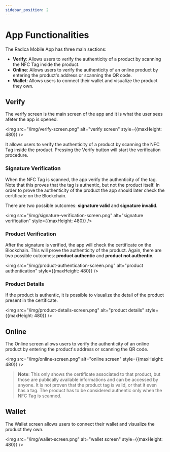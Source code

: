 ```yaml
---
sidebar_position: 2
---
```


# App Functionalities

The Radica Mobile App has three main sections:

- **Verify**: Allows users to verify the authenticity of a product by scanning the NFC Tag inside the product.
- **Online**: Allows users to verify the authenticity of an online product by entering the product's address or scanning the QR code.
- **Wallet**: Allows users to connect their wallet and visualize the product they own.

## Verify

The verify screen is the main screen of the app and it is what the user sees afeter the app is opened.

<img src="/img/verify-screen.png" alt="verify screen" style={{maxHeight: 480}} />

It allows users to verify the authenticity of a product by scanning the NFC Tag inside the product. Pressing the Verify button will start the verification procedure.

### Signature Verification

When the NFC Tag is scanned, the app verify the authenticity of the tag. Note that this proves that the tag is authentic, but not the product itself. In order to prove the authenticity of the product the app should later check the certificate on the Blockchain.

There are two possible outcomes: **signature valid** and **signature invalid**.

<img src="/img/signature-verification-screen.png" alt="signature verification" style={{maxHeight: 480}} />

### Product Verification

After the signature is verified, the app will check the certificate on the Blockchain. This will prove the authenticity of the product. Again, there are two possible outcomes: **product authentic** and **product not authentic**.

<img src="/img/product-authentication-screen.png" alt="product authentication" style={{maxHeight: 480}} />

### Product Details

If the product is authentic, it is possible to visualize the detail of the product present in the certificate.

<img src="/img/product-details-screen.png" alt="product details" style={{maxHeight: 480}} />

## Online

The Online screen allows users to verify the authenticity of an online product by entering the product's address or scanning the QR code.

<img src="/img/online-screen.png" alt="online screen" style={{maxHeight: 480}} />

> **Note**: This only shows the certificate associated to that product, but those are publically available informations and can be accessed by anyone. It is not proven that the product tag is valid, or that it even has a tag. The product has to be considered authentic only when the NFC Tag is scanned.

## Wallet

The Wallet screen allows users to connect their wallet and visualize the product they own.

<img src="/img/wallet-screen.png" alt="wallet screen" style={{maxHeight: 480}} />
